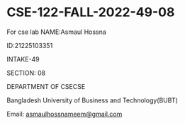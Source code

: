 # CSE-122-FALL-2022-49-08
For cse lab
NAME:Asmaul Hossna 

ID:21225103351

INTAKE-49

SECTION: 08

DEPARTMENT OF CSECSE

Bangladesh University of Business and Technology(BUBT)

Email: asmaulhossnameem@gmail.com
